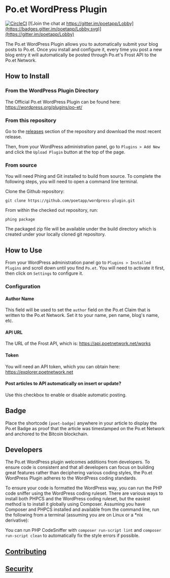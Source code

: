 # Po.et WordPress Plugin

[![CircleCI](https://circleci.com/gh/poetapp/wordpress-plugin.svg?style=svg)](https://circleci.com/gh/poetapp/wordpress-plugin)
[![Join the chat at https://gitter.im/poetapp/Lobby](https://badges.gitter.im/poetapp/Lobby.svg)](https://gitter.im/poetapp/Lobby)

The Po.et WordPress Plugin allows you to automatically submit your blog posts to Po.et. Once you install and configure it, every time you post a new blog entry it will automatically be posted through Po.et's Frost API to the Po.et Network.

## How to Install

### From the WordPress Plugin Directory

The Official Po.et WordPress Plugin can be found here: https://wordpress.org/plugins/po-et/

### From this repository

Go to the [releases](https://github.com/poetapp/wordpress-plugin/releases) section of the repository and download the most recent release.

Then, from your WordPress administration panel, go to `Plugins > Add New` and click the `Upload Plugin` button at the top of the page.

### From source

You will need Phing and Git installed to build from source. To complete the following steps, you will need to open a command line terminal.

Clone the Github repository:  

`git clone https://github.com/poetapp/wordpress-plugin.git`

From within the checked out repository, run:  

`phing package`

The packaged zip file will be available under the build directory which is created under your locally cloned git repository.

## How to Use

From your WordPress administration panel go to `Plugins > Installed Plugins` and scroll down until you find `Po.et`. You will need to activate it first, then click on `Settings` to configure it.

### Configuration

#### Author Name

This field will be used to set the `author` field on the Po.et Claim that is written to the Po.et Network. Set it to your name, pen name, blog's name, etc.

#### API URL

The URL of the Frost API, which is: https://api.poetnetwork.net/works

#### Token

You will need an API token, which you can obtain here: https://explorer.poetnetwork.net

#### Post articles to API automatically on insert or update?	

Use this checkbox to enable or disable automatic posting.

## Badge

Place the shortcode `[poet-badge]` anywhere in your article to display the Po.et Badge as proof that the article was timestamped on the Po.et Network and anchored to the Bitcoin blockchain.

## Developers

The Po.et WordPress plugin welcomes additions from developers. To ensure code is consistent and that all developers can focus on building great features rather than deciphering various coding styles, the Po.et WordPress Plugin adheres to the WordPress coding standards.

To ensure your code is formatted the WordPress way, you can run the PHP code sniffer using the WordPress coding ruleset. There are various ways to install both PHPCS and the WordPress coding ruleset, but the easiest method is to install it globally using Composer. Assuming you have Composer and PHPCS installed and available from the command line, run the following from a terminal (assuming you are on Linux or a *nix derivative):

You can run PHP CodeSniffer with `composer run-script lint` and `composer run-script clean` to automatically fix the style errors if possible.

## [Contributing](https://github.com/poetapp/documentation/blob/master/CONTRIBUTING.md)

## [Security](https://github.com/poetapp/documentation/blob/master/SECURITY.md)
